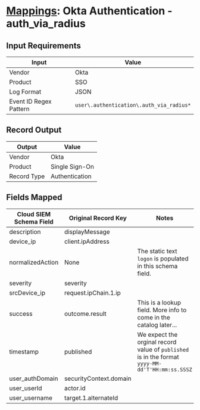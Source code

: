 # [Mappings](README.md): Okta Authentication - auth_via_radius

## Input Requirements

|Input|Value|
|-----|-----|
|Vendor|Okta|
|Product|SSO|
|Log Format|JSON|
|Event ID Regex Pattern|`user\.authentication\.auth_via_radius*`|

## Record Output

|Output|Value|
|------|-----|
|Vendor|Okta|
|Product|Single Sign-On|
|Record Type|Authentication|

## Fields Mapped

|Cloud SIEM Schema Field|Original Record Key|Notes|
|-----------------------|-------------------|-----|
|description|displayMessage||
|device_ip|client.ipAddress||
|normalizedAction|None|The static text `logon` is populated in this schema field.|
|severity|severity||
|srcDevice_ip|request.ipChain.1.ip||
|success|outcome.result|This is a lookup field. More info to come in the catalog later...|
|timestamp|published|We expect the orginal record value of `published` is in the format `yyyy-MM-dd'T'HH:mm:ss.SSSZ`|
|user_authDomain|securityContext.domain||
|user_userId|actor.id||
|user_username|target.1.alternateId||

